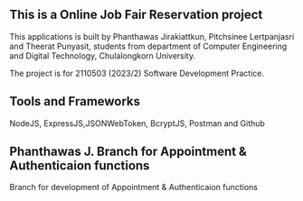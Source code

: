 
## This is a Online Job Fair Reservation project
This applications is built by Phanthawas Jirakiattkun, Pitchsinee Lertpanjasri and Theerat Punyasit, students from department of Computer Engineering and Digital Technology, Chulalongkorn University. 

The project is for 2110503 (2023/2) Software Development Practice.
## Tools and Frameworks
NodeJS, ExpressJS,JSONWebToken, BcryptJS, Postman and Github

## Phanthawas J. Branch for Appointment & Authenticaion functions
Branch for development of Appointment & Authenticaion functions